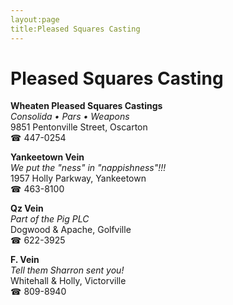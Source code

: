 ```yaml
---
layout:page
title:Pleased Squares Casting
---
```

# Pleased Squares Casting

**Wheaten Pleased Squares Castings**  
_Consolida • Pars • Weapons_  
9851 Pentonville Street, Oscarton  
☎ 447-0254



**Yankeetown Vein**  
_We put the "ness" in "nappishness"!!!_  
1957 Holly Parkway, Yankeetown  
☎ 463-8100



**Qz Vein**  
_Part of the Pig PLC_  
Dogwood & Apache, Golfville  
☎ 622-3925



**F. Vein**  
_Tell them Sharron sent you!_  
Whitehall & Holly, Victorville  
☎ 809-8940



